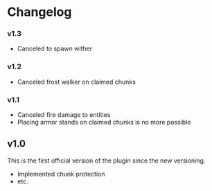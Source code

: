 # Changelog
### v1.3
- Canceled to spawn wither

### v1.2
- Canceled frost walker on claimed chunks

### v1.1
- Canceled fire damage to entities
- Placing armor stands on claimed chunks is no more possible

## v1.0
This is the first official version of the plugin since the new versioning.
- Implemented chunk protection
- etc.
